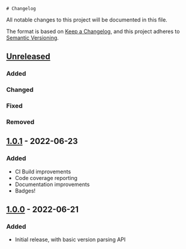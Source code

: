     # Changelog
All notable changes to this project will be documented in this file.

The format is based on [Keep a Changelog](https://keepachangelog.com/en/1.0.0/),
and this project adheres to [Semantic Versioning](https://semver.org/spec/v2.0.0.html).

## [Unreleased]
### Added

### Changed

### Fixed

### Removed

## [1.0.1] - 2022-06-23
### Added
- CI Build improvements
- Code coverage reporting
- Documentation improvements
- Badges!

## [1.0.0] - 2022-06-21
### Added
- Initial release, with basic version parsing API

[Unreleased]: https://github.com/pboling/version_gem/compare/v1.0.1...HEAD
[1.0.1]: https://github.com/pboling/version_gem/compare/v1.0.0...v1.0.1
[1.0.0]: https://github.com/pboling/version_gem/compare/a3055964517c159bf214712940982034b75264be...v1.0.0
